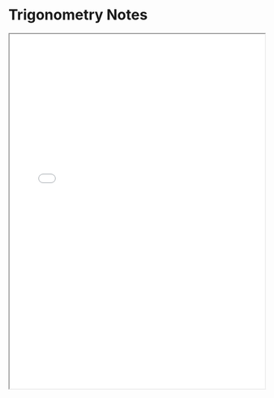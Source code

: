 # Trigonometry Notes


<iframe src="./note.pdf" width="100%" height="700px">This browser does not support pdfs</iframe>

